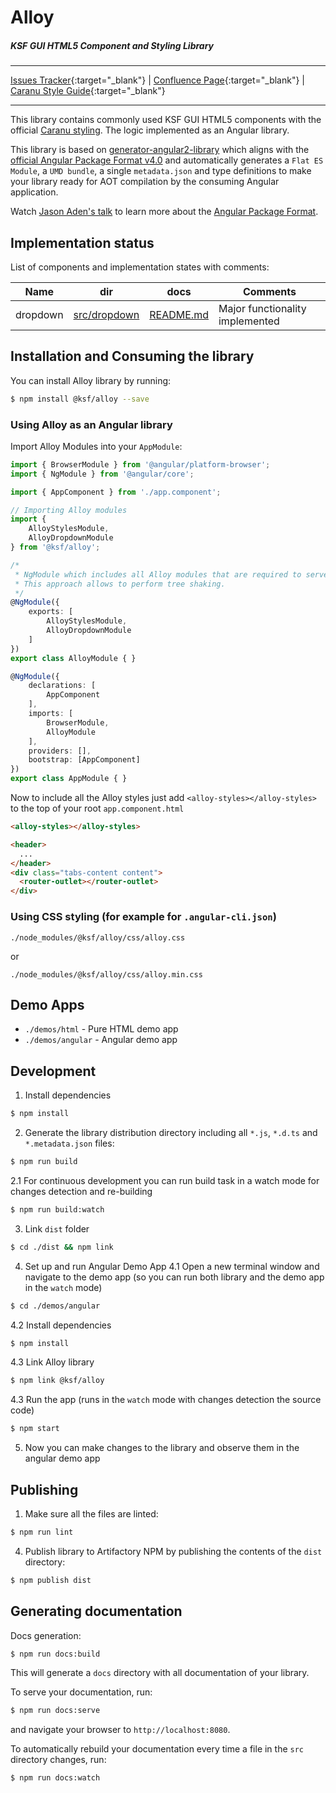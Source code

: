 Alloy
===========

##### KSF GUI HTML5 Component and Styling Library

---
[Issues Tracker](https://jira.it.keysight.com/projects/ALLOY){:target="_blank"} | [Confluence Page](https://confluence.it.keysight.com/display/KsfGui/About+Alloy){:target="_blank"} | [Caranu Style Guide](https://confluence.it.keysight.com/display/guiGuild/Visual+Style+Guide+-+Both+Schemes+-+Updated){:target="_blank"}

---

This library contains commonly used KSF GUI HTML5 components with the official [Caranu styling](https://confluence.it.keysight.com/display/guiGuild/Visual+Style+Guide+-+Both+Schemes+-+Updated?preview=/39592284/39592281/Keysight-Style_Guide2.pdf).
The logic implemented as an Angular library.


This library is based on [generator-angular2-library](https://github.com/jvandemo/generator-angular2-library) which aligns with the [official Angular Package Format v4.0](https://goo.gl/AMOU5G) and automatically generates a `Flat ES Module`, a `UMD bundle`, a single `metadata.json` and type definitions to make your library ready for AOT compilation by the consuming Angular application.

Watch [Jason Aden's talk](https://www.youtube.com/watch?v=unICbsPGFIA) to learn more about the [Angular Package Format](https://goo.gl/AMOU5G).

## Implementation status
List of components and implementation states with comments:

| Name            | dir          | docs                                                                               | Comments                                  |
| --------------- | ------------ | ---------------------------------------------------------------------------------- | ----------------------------------------- |
| dropdown        | [src/dropdown](https://bitbucket.it.keysight.com/projects/KSFGUI/repos/alloy/browse/src/dropdown) | [README.md](https://bitbucket.it.keysight.com/projects/KSFGUI/repos/alloy/browse/src/dropdown) | Major functionality implemented|

## Installation and Consuming the library

You can install Alloy library by running:

```bash
$ npm install @ksf/alloy --save
```

### Using Alloy as an Angular library

Import Alloy Modules into your `AppModule`:

```typescript
import { BrowserModule } from '@angular/platform-browser';
import { NgModule } from '@angular/core';

import { AppComponent } from './app.component';

// Importing Alloy modules
import {
    AlloyStylesModule,
    AlloyDropdownModule
} from '@ksf/alloy';

/*
 * NgModule which includes all Alloy modules that are required to serve the demo app.
 * This approach allows to perform tree shaking.
 */
@NgModule({
    exports: [
        AlloyStylesModule,
        AlloyDropdownModule
    ]
})
export class AlloyModule { }

@NgModule({
    declarations: [
        AppComponent
    ],
    imports: [
        BrowserModule,
        AlloyModule
    ],
    providers: [],
    bootstrap: [AppComponent]
})
export class AppModule { }
```

Now to include all the Alloy styles just add `<alloy-styles></alloy-styles>` to the top of your root `app.component.html`
```html
<alloy-styles></alloy-styles>

<header>
  ...
</header>
<div class="tabs-content content">
  <router-outlet></router-outlet>
</div>
```

### Using CSS styling (for example for `.angular-cli.json`)

```
./node_modules/@ksf/alloy/css/alloy.css
```
or
```
./node_modules/@ksf/alloy/css/alloy.min.css

```

## Demo Apps
- `./demos/html` - Pure HTML demo app
- `./demos/angular` - Angular demo app


## Development
1. Install dependencies
```bash
$ npm install
```
2. Generate the library distribution directory including all `*.js`, `*.d.ts` and `*.metadata.json` files:
```bash
$ npm run build
```
2.1 For continuous development you can run build task in a watch mode for changes detection and re-building
```bash
$ npm run build:watch
```

3. Link `dist` folder
```bash
$ cd ./dist && npm link
```

4. Set up and run Angular Demo App
4.1 Open a new terminal window and navigate to the demo app (so you can run both library and the demo app in the `watch` mode)
```bash
$ cd ./demos/angular
```
4.2 Install dependencies
```bash
$ npm install
```
4.3 Link Alloy library
```bash
$ npm link @ksf/alloy
```
4.3 Run the app (runs in the `watch` mode with changes detection the source code)
```bash
$ npm start
```

5. Now you can make changes to the library and observe them in the angular demo app

## Publishing
1. Make sure all the files are linted:
```bash
$ npm run lint
```

4. Publish library to Artifactory NPM by publishing the contents of the `dist` directory:
```bash
$ npm publish dist
```

## Generating documentation

Docs generation:
```bash
$ npm run docs:build
```

This will generate a `docs` directory with all documentation of your library.

To serve your documentation, run:

```bash
$ npm run docs:serve
```

and navigate your browser to `http://localhost:8080`.

To automatically rebuild your documentation every time a file in the `src` directory changes, run:

```bash
$ npm run docs:watch
```
